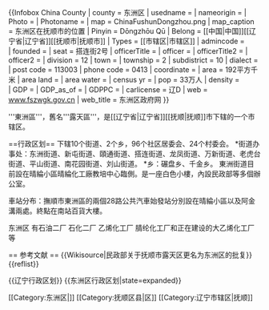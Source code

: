{{Infobox China County
| county = 东洲区
| usedname = 
| nameorigin = 
| Photo = 
| Photoname = 
| map = ChinaFushunDongzhou.png
| map_caption = 东洲区在抚顺市的位置
| Pinyin = Dōngzhōu Qū
| Belong = [[中国|中国]][[辽宁省|辽宁省]][[抚顺市|抚顺市]]
| Types = [[市辖区|市辖区]]
| admincode =  
| founded = 
| seat = 搭连街2号
| officerTitle = 
| officer = 
| officerTitle2 = 
| officer2 = 
| division = 12
| town = 
| township = 2
| subdistrict = 10
| dialect = 
| post code = 113003
| phone code = 0413
| coordinate = 
| area = 192平方千米
| area land = 
| area water = 
| census yr = 
| pop = 33万人
| density =  
| GDP = 
| GDP_as_of = 
| GDPPC = 
| carlicense = 辽D
| web = www.fszwgk.gov.cn
| web_title = 东洲区政府网
}}

'''東洲區'''，舊名'''露天區'''，是[[辽宁省|辽宁省]][[抚顺|抚顺]]市下辖的一个市辖区。

==行政区划==
下辖10个街道、2个乡，96个社区居委会、24个村委会。
*街道办事处：东洲街道、新屯街道、頤通街道、搭连街道、龙凤街道、万新街道、老虎台街道、平山街道、南花园街道、刘山街道。
*乡：碾盘乡、千金乡。
東洲街道目前設在晴綸小區晴綸化工廠教培中心臨側。是一座白色小樓，內設民政部等多個辦公室。

車站分布：撫順市東洲區的兩個28路公共汽車始發站分別設在晴綸小區以及阿金溝兩處。終點在南站百貨大樓。

东洲区 有石油二厂 石化二厂 乙烯化工厂 腈纶化工厂和正在建设的大乙烯化工厂等

== 参考文献 ==
{{Wikisource|民政部关于抚顺市露天区更名为东洲区的批复}}
{{reflist}}

{{辽宁行政区划}}
{{东洲区行政区划|state=expanded}}

[[Category:东洲区|]]
[[Category:抚顺区县|区]]
[[Category:辽宁市辖区|抚顺]]